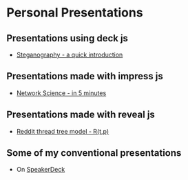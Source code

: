 # Personal Presentations

## Presentations using deck js

* [Steganography - a quick introduction](https://pboueke.github.io/presentations/stegano/pres.html)

## Presentations made with impress js

* [Network Science - in 5 minutes](https://pboueke.github.io/presentations/ns/5min.html#/Title)

## Presentations made with reveal js

* [Reddit thread tree model - R(t,p)](https://pboueke.github.io/presentations/rtm/reddit.html#/)

## Some of my conventional presentations

* On [SpeakerDeck](https://speakerdeck.com/pboueke)
